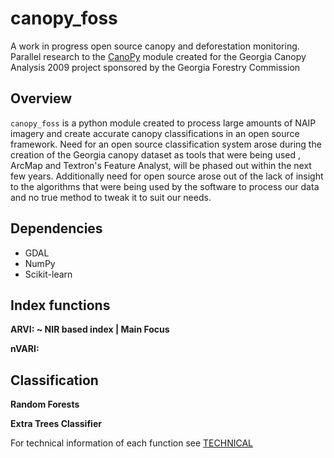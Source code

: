 # **canopy_foss** 

A work in progress open source canopy and deforestation monitoring. Parallel
research to the [CanoPy](https://github.com/HuidaeCho/canopy) module created
for the Georgia Canopy Analysis 2009 project sponsored by the Georgia Forestry
Commission

## Overview

`canopy_foss` is a python module created to process large amounts of NAIP
imagery and create accurate canopy classifications in an open source
framework. Need for an open source classification system arose during the
creation of the Georgia canopy dataset as tools that were being used
, ArcMap and Textron's Feature Analyst, will be phased out within the next
few years. Additionally need for open source arose out of the lack of
insight to the algorithms that were being used by the software to
process our data and no true method to tweak it to suit our needs.

## Dependencies

- GDAL 
- NumPy
- Scikit-learn

## Index functions

**ARVI: ~ NIR based index | Main Focus** 

**nVARI:**
 
## Classification 

**Random Forests**

**Extra Trees Classifier** 

For technical information of each function see [TECHNICAL](TECHNICAL.md)
